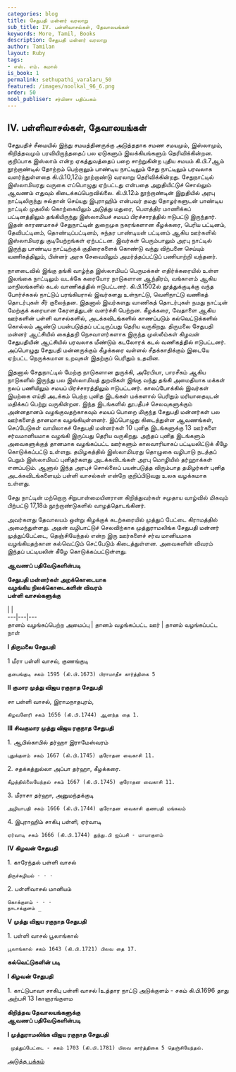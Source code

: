 ```yaml
---
categories: blog
title: சேதுபதி மன்னர் வரலாறு
sub_title: IV. பள்ளிவாசல்கள், தேவாலயங்கள்
keywords: More, Tamil, Books
description: சேதுபதி மன்னர் வரலாறு
author: Tamilan
layout: Ruby
tags:
- எஸ். எம். கமால்
is_book: 1
permalink: sethupathi_varalaru_50
featured: /images/noolkal_96_6.png
order: 50
nool_publiser: சர்மிளா பதிப்பகம்
---
```



## IV. பள்ளிவாசல்கள், தேவாலயங்கள்

சேதுபதிச் சீமையில் இந்து சமயத்தினருக்கு அடுத்ததாக சமண சமயமும், இஸ்லாமும், கிறித்தவமும் பரவியிருந்ததைப் பல ஏடுகளும் இலக்கியங்களும் தெரிவிக்கின்றன. குறிப்பாக இஸ்லாம் என்ற ஏகத்துவத்தைப் பறை சாற்றுகின்ற புதிய சமயம் கி.பி.7ஆம் நூற்றாண்டில் தோற்றம் பெற்றாலும் பாண்டிய நாட்டிலும் சேது நாட்டிலும் பரவலாக வளர்ந்துள்ளதை கி.பி.10,12ம் நூற்றாண்டு வரலாறு தெரிவிக்கின்றது. சேதுநாட்டில் இஸ்லாமியரது வருகை எப்பொழுது ஏற்பட்டது என்பதை அறுதியிட்டுச் சொல்லும் ஆவணம் எதுவும் கிடைக்கப்பெறவில்லை. கி.பி.12ம் நூற்றாண்டின் இறுதியில் அரபு நாட்டிலிருந்து சுல்தான் செய்யது இபுராஹிம் என்பவர் தமது தோழர்களுடன் பாண்டிய நாட்டில் முதலில் கொற்கையிலும் அடுத்து மதுரை, பெளத்திர மாணிக்கப் பட்டினத்திலும் தங்கியிருந்து இஸ்லாமியச் சமயப் பிரச்சாரத்தில் ஈடுபட்டு இருந்தார். இதன் காரணமாகச் சேதுநாட்டின் துறைமுக நகரங்களான கீழக்கரை, பெரிய பட்டினம், தேவிபட்டினம், தொண்டிப்பட்டினம், சுந்தர பாண்டியன் பட்டினம் ஆகிய ஊர்களில் இஸ்லாமியரது குடியேற்றங்கள் ஏற்பட்டன. இவர்கள் பெரும்பாலும் அரபு நாட்டில் இருந்து பாண்டிய நாட்டிற்குக் குதிரைகளைக் கொண்டு வந்து விற்பனை செய்யும் வணிகத்திலும், பின்னர் அரசு சேவையிலும் அமர்த்தப்பட்டுப் பணியாற்றி வந்தனர்.

நாளடைவில் இங்கு தங்கி வாழ்ந்த இஸ்லாமியப் பெருமக்கள் எதிர்க்கரையில் உள்ள இலங்கை நாட்டிலும் வடக்கே கரையோர நாடுகளான ஆந்திரம், வங்காளம் ஆகிய மாநிலங்களில் கடல் வாணிகத்தில் ஈடுபட்டனர். கி.பி.1502ல் தூத்துக்குடிக்கு வந்த போர்ச்சுகல் நாட்டுப் பரங்கியரால் இவர்களது உள்நாட்டு, வெளிநாட்டு வணிகத் தொடர்புகள் சீர் குலைந்தன. இதனால் இவர்களது வாணிகத் தொடர்புகள் நமது நாட்டின் மேற்குக் கரையான கேரளத்துடன் வளர்ச்சி பெற்றன. கீழக்கரை, வேதாளை ஆகிய ஊர்களின் பள்ளி வாசல்களில், அடக்கவிடங்களில் காணப்படும் கல்வெட்டுக்களில் கொல்லம் ஆண்டு பயன்படுத்தப் பட்டிருப்பது தெரிய வருகிறது. திருமலை சேதுபதி மன்னர் ஆட்சியில் கைத்தறி நெசவாளர்களாக இருந்த முஸ்லீம்கள் கிழவன் சேதுபதியின் ஆட்சியில் பரவலாக மீண்டும் கடலோரக் கடல் வணிகத்தில் ஈடுபட்டனர். அப்பொழுது சேதுபதி மன்னருக்கும் கீழக்கரை வள்ளல் சீதக்காதிக்கும் இடையே ஏற்பட்ட நெருக்கமான உறவுகள் இதற்குப் பெரிதும் உதவின.

இதனால் சேதுநாட்டில் மேற்கு நாடுகளான துருக்கி, அரேபியா, பாரசீகம் ஆகிய நாடுகளில் இருந்து பல இஸ்லாமியத் துறவிகள் இங்கு வந்து தங்கி அமைதியாக மக்கள் நலப் பணியிலும் சமயப் பிரச்சாரத்திலும் ஈடுபட்டனர். காலப்போக்கில் இவர்கள் இயற்கை எய்தி அடக்கம் பெற்ற புனித இடங்கள் மக்களால் பெரிதும் மரியாதையுடன் மதிக்கப் பெற்று வருகின்றன. இந்த இடங்களில் தூபதீபச் செலவுகளுக்கும் அன்னதானம் வழங்குவதற்காகவும் சமயப் பொறை மிகுந்த சேதுபதி மன்னர்கள் பல ஊர்களைத் தானமாக வழங்கியுள்ளனர். இப்பொழுது கிடைத்துள்ள ஆவணங்கள், செப்பேடுகள் வாயிலாகச் சேதுபதி மன்னர்கள் 10 புனித இடங்களுக்கு 13 ஊர்களை சர்வமானியமாக வழங்கி இருப்பது தெரிய வருகிறது. அந்தப் புனித இடங்களும் அவைகளுக்குத் தானமாக வழங்கப்பட்ட ஊர்களும் காலவாரியாகப் பட்டியலிட்டுக் கீழே கொடுக்கப்பட்டு உள்ளது. தமிழகத்தில் இஸ்லாமியரது தொழுகை வழிபாடு நடத்தப் பெறும் இஸ்லாமியப் புனிதர்களது அடக்கவிடங்கள் அரபு மொழியில் தர்ஹாக்கள் எனப்படும். ஆனால் இந்த அரபுச் சொல்லைப் பயன்படுத்த விரும்பாத தமிழர்கள் புனித அடக்கவிடங்களையும் பள்ளி வாசல்கள் என்றே குறிப்பிடுவது உலக வழக்கமாக உள்ளது.

சேது நாட்டின் மற்றொரு சிறுபான்மையினரான கிறித்துவர்கள் சமுதாய வாழ்வில் மிகவும் பிற்பட்டு 17,18ம் நூற்றாண்டுகளில் வாழத்தொடங்கினர்.

அவர்களது தேவாலயம் ஒன்று கிழக்குக் கடற்கரையில் முத்துப் பேட்டை கிராமத்தில் அமைந்துள்ளது. அதன் வழிபாட்டுச் செலவிற்காக முத்துராமலிங்க சேதுபதி மன்னர் முத்துப்பேட்டை, தெஞ்சியேந்தல் என்ற இரு ஊர்களைச் சர்வ மானியமாக வழங்கியதற்கான கல்வெட்டும் செட்பேடும் கிடைத்துள்ளன. அவைகளின் விவரம் இந்தப் பட்டியலின் கீழே கொடுக்கப்பட்டுள்ளது.

**ஆவணப் பதிவேடுகளின்படி**

**சேதுபதி மன்னர்கள் அறக்கொடையாக  
வழங்கிய நிலக்கொடைகளின் விவரம்  
பள்ளி வாசல்களுக்கு**

| |  
\---|---|---  
தானம் வழங்கப்பெற்ற அமைப்பு | தானம் வழங்கப்பட்ட ஊர் | தானம் வழங்கப்பட்ட நாள்

**I திருமலை சேதுபதி**

1 மீரா பள்ளி வாசல், குணங்குடி

    
    
    குபைங்குடி சகம் 1595 (கி.பி.1673) பிராமாதீச கார்த்திகை 5
    

**II குமார முத்து விஜய ரகுநாத சேதுபதி**

சா பள்ளி வாசல், இராமநாதபுரம்,

    
    
    கிழவனேரி சகம் 1656 (கி.பி.1744) ஆனந்த தை 1.
    

**III சிவகுமார முத்து விஜய ரகுநாத சேதுபதி**

1\. ஆபில்காபில் தர்ஹா இராமேஸ்வரம்

    
    
    புதுக்குளம் சகம் 1667 (கி.பி.1745) குரோதன வைகாசி 11.
    

2\. சதக்கத்துல்லா அப்பா தர்ஹா, கீழக்கரை.

    
    
    கீழத்தில்லையேந்தல் சகம் 1667 (கி.பி.1745) குரோதன வைகாசி 11.
    

3\. மீராசா தர்ஹா, அனுமந்தக்குடி

    
    
    அழியாபதி சகம் 1666 (கி.பி.1744) குரோதன வைகாசி குணபதி மங்கலம்
    

4\. இபுராஹிம் சாகிபு பள்ளி, ஏர்வாடி

    
    
    ஏர்வாடி சகம் 1666 (கி.பி.1744) துந்து.பி ஐப்பசி - மாயாகுளம்
    

**IV கிழவன் சேதுபதி**

1\. காரேந்தல் பள்ளி வாசல்

    
    
    திருச்சுழியல் - - -
    

2\. பள்ளிவாசல் மானியம்

    
    
    கொக்குளம் - - -
    நாடாக்குளம் _
    

**V முத்து விஜய ரகுநாத சேதுபதி**

1\. பள்ளி வாசல் பூலாங்கால்

    
    
    பூலாங்கால் சகம் 1643 (கி.பி.1721) பிலவ தை 17.
    

**கல்வெட்டுகளின் படி**

**I கிழவன் சேதுபதி**

1\. காட்டுபாவா சாகிபு பள்ளி வாசல் Iஉத்தார நாட்டு அடுக்குளம் - சகம் கி.பி.1696 தாது அற்பசி 13 Iகாஞரங்குளம

**கிறித்தவ தேவாலயங்களுக்கு  
ஆவணப் பதிவேடுகளின்படி**

**I முத்துராமலிங்க விஜய ரகுநாத சேதுபதி**

    
    
     முத்துப்பேட்டை - சகம் 1703 (கி.பி.1781) பிலவ கார்த்திகை 5 தெஞ்சியேந்தல்.
    

[அடுத்த பக்கம்](sethupathi_varalaru_51)